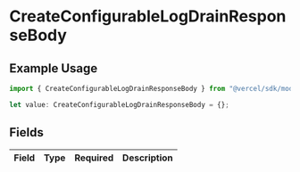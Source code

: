 # CreateConfigurableLogDrainResponseBody

## Example Usage

```typescript
import { CreateConfigurableLogDrainResponseBody } from "@vercel/sdk/models/createconfigurablelogdrainop.js";

let value: CreateConfigurableLogDrainResponseBody = {};
```

## Fields

| Field       | Type        | Required    | Description |
| ----------- | ----------- | ----------- | ----------- |